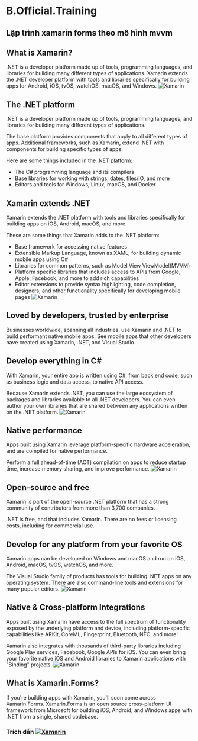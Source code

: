 # B.Official.Training
## Lập trình xamarin forms theo mô hình mvvm


## What is Xamarin?
.NET is a developer platform made up of tools, programming languages, and libraries for building many different types of applications. Xamarin extends the .NET developer platform with tools and libraries specifically for building apps for Android, iOS, tvOS, watchOS, macOS, and Windows.
![Xamarin](https://dotnet.microsoft.com/static/images/illustrations/swimlane_cross_platform_development.svg?v=Cfuw6pS1oal-XCfdUsgGXLsqo51TnmB2o9dr5Vwzv6M)
## The .NET platform
.NET is a developer platform made up of tools, programming languages, and libraries for building many different types of applications.

The base platform provides components that apply to all different types of apps. Additional frameworks, such as Xamarin, extend .NET with components for building specific types of apps.

Here are some things included in the .NET platform:
- The C# programming language and its compilers
- Base libraries for working with strings, dates, files/IO, and more
- Editors and tools for Windows, Linux, macOS, and Docker
## Xamarin extends .NET
Xamarin extends the .NET platform with tools and libraries specifically for building apps on iOS, Android, macOS, and more.

These are some things that Xamarin adds to the .NET platform:
- Base framework for accessing native features
- Extensible Markup Language, known as XAML, for building dynamic mobile apps using C#
- Libraries for common patterns, such as Model View ViewModel(MVVM)
- Platform specific libraries that includes access to APIs from Google, Apple, Facebook, and more to add rich capabilities
- Editor extensions to provide syntax highlighting, code completion, designers, and other functionality specifically for developing mobile pages
![Xamarin](https://dotnet.microsoft.com/static/images/illustrations/swimlane-toolbox-extends-dotnet.svg?v=zwju6MqhXZ8sCVgCcdzvNabjstpO2pjmns9id_1g3LU)
## Loved by developers, trusted by enterprise
Businesses worldwide, spanning all industries, use Xamarin and .NET to build performant native mobile apps. See mobile apps that other developers have created using Xamarin, .NET, and Visual Studio.
## Develop everything in C#
With Xamarin, your entire app is written using C#, from back end code, such as business logic and data access, to native API access.

Because Xamarin extends .NET, you can use the large ecosystem of packages and libraries available to all .NET developers. You can even author your own libraries that are shared between any applications written on the .NET platform.
![Xamarin](https://dotnet.microsoft.com/static/images/illustrations/swimlane_shared_csharp_architecture.svg?v=QjZ_AAzIx9cQWyh7oNrp60IbuTl9zno9JQgVAiIiQYg)
## Native performance
Apps built using Xamarin leverage platform-specific hardware acceleration, and are compiled for native performance.

Perform a full ahead-of-time (AOT) compilation on apps to reduce startup time, increase memory sharing, and improve performance.
![Xamarin](https://dotnet.microsoft.com/static/images/illustrations/swimlane_native_and_performant.svg?v=bZj8DkzOjTC6hwhzu7aP9Ewdl7CbmJQe39CkVD9Roh8)
## Open-source and free
Xamarin is part of the open-source .NET platform that has a strong community of contributors from more than 3,700 companies.

.NET is free, and that includes Xamarin. There are no fees or licensing costs, including for commercial use.
## Develop for any platform from your favorite OS
Xamarin apps can be developed on Windows and macOS and run on iOS, Android, macOS, tvOS, watchOS, and more.

The Visual Studio family of products has tools for building .NET apps on any operating system. There are also command-line tools and extensions for many popular editors.
![Xamarin](https://dotnet.microsoft.com/static/images/illustrations/swimlane-develop-for-any-platform.svg?v=rkksbf8Z1mHrg00XQojWELkGUQR007V1fMSERK9Jk5Y)
## Native & Cross-platform Integrations
Apps built using Xamarin have access to the full spectrum of functionality exposed by the underlying platform and device, including platform-specific capabilities like ARKit, CoreML, Fingerprint, Bluetooth, NFC, and more!

Xamarin also integrates with thousands of third-party libraries including Google Play services, Facebook, Google APIs for iOS. You can even bring your favorite native iOS and Android libraries to Xamarin applications with "Binding" projects.
![Xamarin](https://dotnet.microsoft.com/static/images/illustrations/swimlane-building-blocks-native-cross-platform.svg?v=Iq7tUVHDcmvFw2MN70ucNlVqgPtu5GYAAjJk882Y33s)
## What is Xamarin.Forms?
If you're building apps with Xamarin, you'll soon come across Xamarin.Forms.
Xamarin.Forms is an open source cross-platform UI framework from Microsoft for building iOS, Android, and Windows apps with .NET from a single, shared codebase.
### Trích dẫn [![Xamarin](https://img-prod-cms-rt-microsoft-com.akamaized.net/cms/api/am/imageFileData/RE1Mu3b?ver=5c31)](https://docs.microsoft.com/en-us/xamarin/get-started/installation/?pivots=windows)

